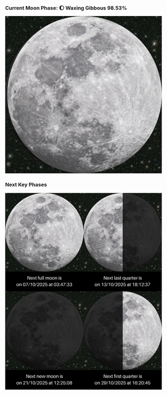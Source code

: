 ### Current Moon Phase: 🌔 Waxing Gibbous 98.53%
![Moon Phase](moonphase.png)
### Next Key Phases
![Gallery](gallery.png)